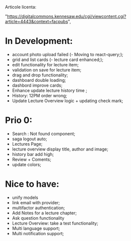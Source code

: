 Articole licenta:

"https://digitalcommons.kennesaw.edu/cgi/viewcontent.cgi?article=4443&context=facpubs",

# In Development:

- account photo upload failed (- Moving to react-query;);
- grid and list cards (- lecture card enhanced;);
- edit functionality for lecture item;
- validation on save for lecture item;
- drag and drop functionality;
- dashboard double loading;
- dashbord improve cards;
- Enhance update lecture history time ;
- History: 12PM order wrong;
- Update Lecture Overview logic + updating check mark;

# Prio 0:

- Search : Not found component;
- saga logout auto;
- Lectures Page;
- lecture overview display title, author and image;
- history bar add high;
- Review + Coments;
- update colors;

# Nice to have:

- unify models
- link email with provider;
- multifactor authentication;
- Add Notes for a lecture chapter;
- Ask question functionality
- Lecture Overview: take a test functionality;
- Multi language support;
- Multi notification support;
